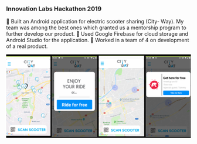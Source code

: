 <h3> Innovation Labs Hackathon 2019 </h3>

 Built an Android application for electric scooter sharing (City-
  Way). My team was among the best ones which granted us a
  mentorship program to further develop our product.
 Used Google Firebase for cloud storage and Android Studio for
  the application.
 Worked in a team of 4 on development of a real product.

![](https://github.com/MihaiAnton/CityWay/blob/master/Screenshot%20(95).png)
